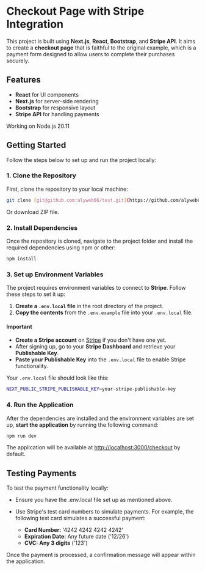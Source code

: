 # Checkout Page with Stripe Integration

This project is built using **Next.js**, **React**, **Bootstrap**, and **Stripe API**. It aims to create a **checkout page** that is faithful to the original example, which is a payment form designed to allow users to complete their purchases securely.

## Features

- **React** for UI components
- **Next.js** for server-side rendering
- **Bootstrap** for responsive layout
- **Stripe API** for handling payments

Working on Node.js 20.11

## Getting Started

Follow the steps below to set up and run the project locally:

### 1. Clone the Repository

First, clone the repository to your local machine:

```bash
git clone [git@github.com:alyweb66/test.git](https://github.com/alyweb66/test.git)
```

Or download ZIP file.

### 2. Install Dependencies

Once the repository is cloned, navigate to the project folder and install the required dependencies using npm or other:

```bash
npm install
```

### 3. Set up Environment Variables

The project requires environment variables to connect to **Stripe**. Follow these steps to set it up:

1. **Create a `.env.local` file** in the root directory of the project.
2. **Copy the contents** from the `.env.example` file into your `.env.local` file.

#### Important

- **Create a Stripe account** on [Stripe](https://stripe.com) if you don't have one yet.
- After signing up, go to your **Stripe Dashboard** and retrieve your **Publishable Key**.
- **Paste your Publishable Key** into the `.env.local` file to enable Stripe functionality.

Your `.env.local` file should look like this:

```bash
NEXT_PUBLIC_STRIPE_PUBLISHABLE_KEY=your-stripe-publishable-key
```

### 4. Run the Application

After the dependencies are installed and the environment variables are set up, **start the application** by running the following command:

```bash
npm run dev
```

The application will be available at [http://localhost:3000/checkout](http://localhost:3000/checkout) by default.

## Testing Payments

To test the payment functionality locally:

- Ensure you have the .env.local file set up as mentioned above.

- Use Stripe's test card numbers to simulate payments. For example, the following test card simulates a successful payment:
  - **Card Number:** '4242 4242 4242 4242'
  - **Expiration Date:** Any future date ('12/26')
  - **CVC: Any 3 digits** ('123')

Once the payment is processed, a confirmation message will appear within the application.
